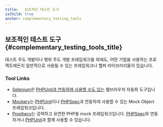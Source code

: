 ```yaml
---
title:   보조적인 테스트 도구 
isChild: true
anchor: complementary_testing_tools
---
```


## 보조적인 테스트 도구 {#complementary_testing_tools_title}

테스트 주도 개발이나 행위 주도 개발 프레임워크들 외에도, 어떤 기법을 사용하는 프로젝트에든지 일반적으로 사용될 수 있는 프레임워크나 헬퍼 라이브러리들이 있습니다.

### Tool Links

* [Selenium](http://seleniumhq.org/)은 [PHPUnit과 연동하여 사용할 수도 있는](http://phpunit.de/manual/current/en/selenium.html) 웹브라우저 자동화 도구입니다.
* [Mockery](https://github.com/padraic/mockery)는 [PHPUnit](http://phpunit.de/)이나 [PHPSpec](http://www.phpspec.net/)과 연동하여 사용할 수 있는 Mock Object 프레임워크입니다.
* [Prophecy](https://github.com/phpspec/prophecy)는 강력하고 유연한 PHP용 mock 프레임워크입니다. [PHPSpec](http://www.phpspec.net/)와 연동하거나 [PHPUnit](http://phpunit.de/)과 함께 사용할 수 있습니다.
